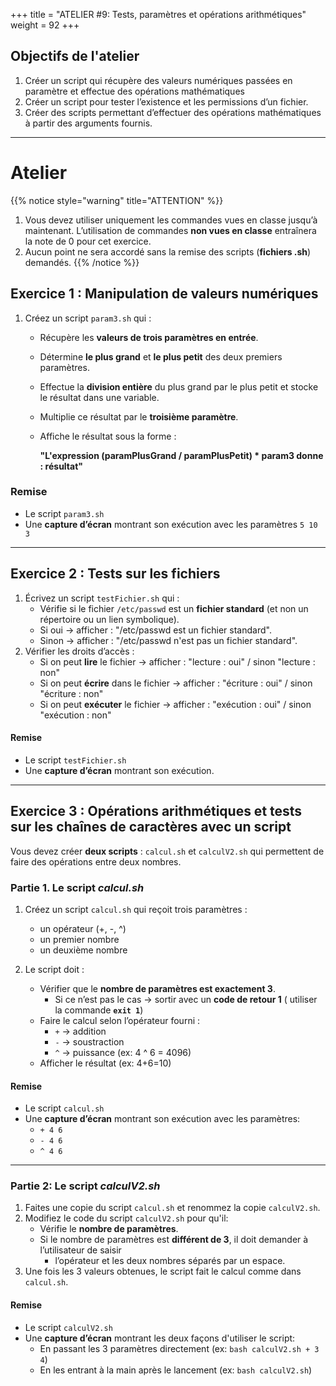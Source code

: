 +++
title = "ATELIER #9: Tests, paramètres et opérations arithmétiques"
weight = 92
+++

## Objectifs de l'atelier

1. Créer un script qui récupère des valeurs numériques passées en paramètre et effectue des opérations mathématiques
2. Créer un script pour tester l’existence et les permissions d’un fichier.
3. Créer des scripts permettant d’effectuer des opérations mathématiques à partir des arguments fournis.

---

# Atelier

{{% notice style="warning" title="ATTENTION" %}}
1. Vous devez utiliser uniquement les commandes vues en classe jusqu’à maintenant. L’utilisation de commandes **non vues en classe** entraînera la note de 0 pour cet exercice.
2. Aucun point ne sera accordé sans la remise des scripts (**fichiers .sh**) demandés.
{{% /notice %}}

## Exercice 1 : Manipulation de valeurs numériques

1. Créez un script `param3.sh` qui :
   - Récupère les **valeurs de trois paramètres en entrée**.
   - Détermine **le plus grand** et **le plus petit** des deux premiers paramètres.
   - Effectue la **division entière** du plus grand par le plus petit et stocke le résultat dans une variable.
   - Multiplie ce résultat par le **troisième paramètre**.
   - Affiche le résultat sous la forme :
     
     **"L'expression (paramPlusGrand / paramPlusPetit) * param3 donne : résultat"**

### Remise

- Le script `param3.sh`
- Une **capture d’écran** montrant son exécution avec les paramètres `5 10 3`

---

## Exercice 2 : Tests sur les fichiers

1. Écrivez un script `testFichier.sh` qui :
   - Vérifie si le fichier `/etc/passwd` est un **fichier standard** (et non un répertoire ou un lien symbolique).
   - Si oui → afficher : "/etc/passwd est un fichier standard".
   - Sinon → afficher : "/etc/passwd n'est pas un fichier standard".
2. Vérifier les droits d’accès :
   - Si on peut **lire** le fichier → afficher : "lecture : oui" / sinon "lecture : non"
   - Si on peut **écrire** dans le fichier → afficher : "écriture : oui" / sinon "écriture : non"
   - Si on peut **exécuter** le fichier → afficher : "exécution : oui" / sinon "exécution : non"

#### Remise

- Le script `testFichier.sh`
- Une **capture d’écran** montrant son exécution.

---

## Exercice 3 : Opérations arithmétiques et tests sur les chaînes de caractères avec un script

Vous devez créer **deux scripts** : `calcul.sh` et `calculV2.sh` qui permettent de faire des opérations entre deux nombres.

### Partie 1. Le script *calcul.sh*

1. Créez un script `calcul.sh` qui reçoit trois paramètres :
   - un opérateur (+, -, ^)
   - un premier nombre
   - un deuxième nombre

2. Le script doit :
   - Vérifier que le **nombre de paramètres est exactement 3**.
      - Si ce n’est pas le cas → sortir avec un **code de retour 1** ( utiliser la commande **`exit 1`**)
   - Faire le calcul selon l’opérateur fourni :
      - `+` → addition
      - `-` → soustraction
      - `^` → puissance (ex: 4 ^ 6 = 4096)
   - Afficher le résultat (ex: 4+6=10)

#### Remise

- Le script `calcul.sh`
- Une **capture d’écran** montrant son exécution avec les paramètres:
   - `+ 4 6`
   - `- 4 6` 
   - `^ 4 6`

---

### Partie 2: Le script *calculV2.sh*

1. Faites une copie du script `calcul.sh` et renommez la copie `calculV2.sh`.
2. Modifiez le code du script `calculV2.sh` pour qu'il:
   - Vérifie le **nombre de paramètres**.
   - Si le nombre de paramètres est **différent de 3**, il doit demander à l’utilisateur de saisir 
       - l’opérateur et les deux nombres séparés par un espace.
3. Une fois les 3 valeurs obtenues, le script fait le calcul comme dans `calcul.sh`.


#### Remise

- Le script `calculV2.sh`
- Une **capture d’écran** montrant les deux façons d'utiliser le script:
    - En passant les 3 paramètres directement (ex: `bash calculV2.sh + 3 4`)
    - En les entrant à la main après le lancement (ex: `bash calculV2.sh`)


